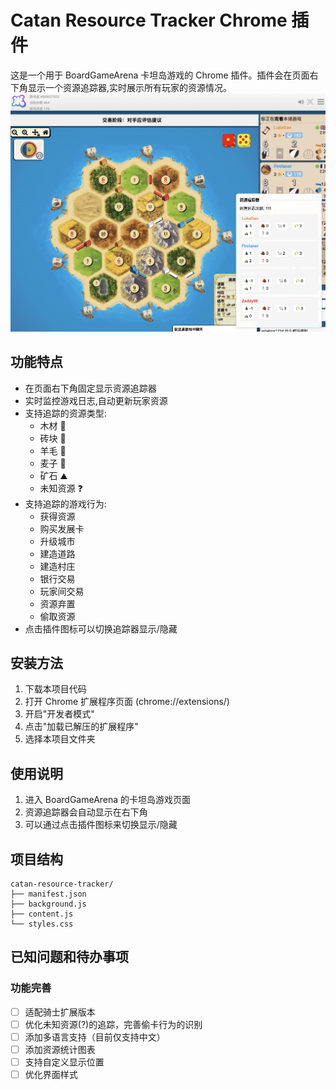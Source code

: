 # Catan Resource Tracker Chrome 插件

这是一个用于 BoardGameArena 卡坦岛游戏的 Chrome 插件。插件会在页面右下角显示一个资源追踪器,实时展示所有玩家的资源情况。
![image](./assets/image.png)

## 功能特点

- 在页面右下角固定显示资源追踪器
- 实时监控游戏日志,自动更新玩家资源
- 支持追踪的资源类型:
  - 木材 🌲
  - 砖块 🧱
  - 羊毛 🐑
  - 麦子 🌾
  - 矿石 ⛰️
  - 未知资源 ❓
- 支持追踪的游戏行为:
  - 获得资源
  - 购买发展卡
  - 升级城市
  - 建造道路
  - 建造村庄
  - 银行交易
  - 玩家间交易
  - 资源弃置
  - 偷取资源
- 点击插件图标可以切换追踪器显示/隐藏

## 安装方法

1. 下载本项目代码
2. 打开 Chrome 扩展程序页面 (chrome://extensions/)
3. 开启"开发者模式"
4. 点击"加载已解压的扩展程序"
5. 选择本项目文件夹

## 使用说明

1. 进入 BoardGameArena 的卡坦岛游戏页面
2. 资源追踪器会自动显示在右下角
3. 可以通过点击插件图标来切换显示/隐藏

## 项目结构
``` 
catan-resource-tracker/
├── manifest.json
├── background.js
├── content.js
└── styles.css 
``` 

## 已知问题和待办事项

### 功能完善
- [ ] 适配骑士扩展版本
- [ ] 优化未知资源(?)的追踪，完善偷卡行为的识别
- [ ] 添加多语言支持（目前仅支持中文）
- [ ] 添加资源统计图表
- [ ] 支持自定义显示位置
- [ ] 优化界面样式